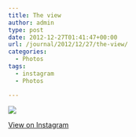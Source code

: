```yaml
---
title: The view
author: admin
type: post
date: 2012-12-27T01:41:47+00:00
url: /journal/2012/12/27/the-view/
categories:
  - Photos
tags:
  - instagram
  - Photos

---
```

![][1]

<p class="view-instagram">
  <a href="http://instagr.am/p/TuM7M5Kllr/">View on Instagram</a>
</p>

 [1]: http://lobban.org/wordpress//HLIC/630a279758e7cf1732cfd4b61fc8477c.jpg